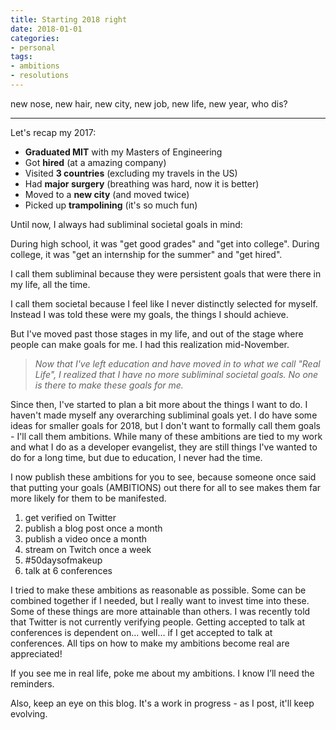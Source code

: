 ```yaml
---
title: Starting 2018 right
date: 2018-01-01
categories:
- personal
tags:
- ambitions
- resolutions
---
```


new nose, new hair, new city, new job, new life, new year, who dis? 

---
Let's recap my 2017:
- **Graduated MIT** with my Masters of Engineering
- Got **hired** (at a amazing company)
- Visited **3 countries** (excluding my travels in the US)
- Had **major surgery** (breathing was hard, now it is better)
- Moved to a **new city** (and moved twice)
- Picked up **trampolining** (it's so much fun)


Until now, I always had subliminal societal goals in mind:

During high school, it was "get good grades" and "get into college". During college, it was "get an internship for the summer" and "get hired". 

I call them subliminal because they were persistent goals that were there in my life, all the time. 

I call them societal because I feel like I never distinctly selected for myself. Instead I was told these were my goals, the things I should achieve. 

But I've moved past those stages in my life, and out of the stage where people can make goals for me. I had this realization mid-November. 

> *Now that I've left education and have moved in to what we call "Real Life", I realized that I have no more subliminal societal goals. No one is there to make these goals for me.*

Since then, I've started to plan a bit more about the things I want to do. I haven't made myself any overarching subliminal goals yet. I do have some ideas for smaller goals for 2018, but I don't want to formally call them goals - I'll call them ambitions. While many of these ambitions are tied to my work and what I do as a developer evangelist, they are still things I've wanted to do for a long time, but due to education, I never had the time. 

I now publish these ambitions for you to see, because someone once said that putting your goals (AMBITIONS) out there for all to see makes them far more likely for them to be manifested.

1. get verified on Twitter
2. publish a blog post once a month
3. publish a video once a month
4. stream on Twitch once a week
5. #50daysofmakeup
6. talk at 6 conferences

I tried to make these ambitions as reasonable as possible. Some can be combined together if I needed, but I really want to invest time into these.  Some of these things are more attainable than others. I was recently told that Twitter is not currently verifying people. Getting accepted to talk at conferences is dependent on… well… if I get accepted to talk at conferences. All tips on how to make my ambitions become real are appreciated! 

If you see me in real life, poke me about my ambitions. I know I’ll need the reminders.

Also, keep an eye on this blog. It's a work in progress - as I post, it'll keep evolving. 

